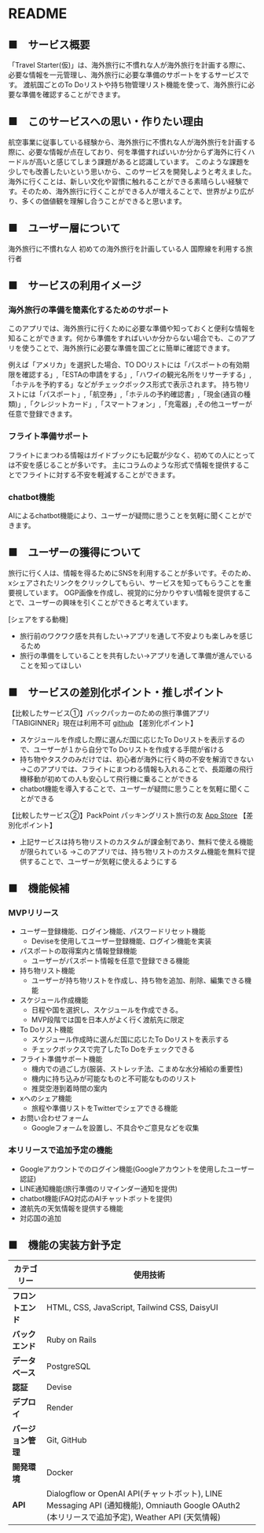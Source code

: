 # README

## ■　サービス概要
「Travel Starter(仮)」は、海外旅行に不慣れな人が海外旅行を計画する際に、必要な情報を一元管理し、海外旅行に必要な準備のサポートをするサービスです。
渡航国ごとのTo Doリストや持ち物管理リスト機能を使って、海外旅行に必要な準備を確認することができます。

## ■　このサービスへの思い・作りたい理由
航空事業に従事している経験から、海外旅行に不慣れな人が海外旅行を計画する際に、必要な情報が点在しており、何を準備すればいいか分からず海外に行くハードルが高いと感じてしまう課題があると認識しています。
このような課題を少しでも改善したいという思いから、このサービスを開発しようと考えました。
海外に行くことは、新しい文化や習慣に触れることができる素晴らしい経験です。そのため、海外旅行に行くことができる人が増えることで、世界がより広がり、多くの価値観を理解し合うことができると思います。

## ■　ユーザー層について
海外旅行に不慣れな人
初めての海外旅行を計画している人
国際線を利用する旅行者

## ■　サービスの利用イメージ
### 海外旅行の準備を簡素化するためのサポート
このアプリでは、海外旅行に行くために必要な準備や知っておくと便利な情報を知ることができます。何から準備をすればいいか分からない場合でも、このアプリを使うことで、海外旅行に必要な準備を国ごとに簡単に確認できます。

例えば「アメリカ」を選択した場合、TO DOリストには「パスポートの有効期限を確認する」,「ESTAの申請をする」,「ハワイの観光名所をリサーチする」,「ホテルを予約する」などがチェックボックス形式で表示されます。
持ち物リストには「パスポート」,「航空券」,「ホテルの予約確認書」,「現金(通貨の種類)」,「クレジットカード」,「スマートフォン」,「充電器」,その他ユーザーが任意で登録できます。

### フライト準備サポート
フライトにまつわる情報はガイドブックにも記載が少なく、初めての人にとっては不安を感じることが多いです。
主にコラムのような形式で情報を提供することでフライトに対する不安を軽減することができます。

### chatbot機能
AIによるchatbot機能により、ユーザーが疑問に思うことを気軽に聞くことができます。

## ■　ユーザーの獲得について
旅行に行く人は、情報を得るためにSNSを利用することが多いです。そのため、xシェアされたリンクをクリックしてもらい、サービスを知ってもらうことを重要視しています。
OGP画像を作成し、視覚的に分かりやすい情報を提供することで、ユーザーの興味を引くことができると考えています。

[シェアをする動機]
 - 旅行前のワクワク感を共有したい→アプリを通して不安よりも楽しみを感じるため
 - 旅行の準備をしていることを共有したい→アプリを通して準備が進んでいることを知ってほしい


## ■　サービスの差別化ポイント・推しポイント
【比較したサービス①】バックパッカーのための旅行準備アプリ「TABIGINNER」現在は利用不可
[github](https://github.com/Moeno-Takahashi/TABIGINNER?tab=readme-ov-file)
【差別化ポイント】
- スケジュールを作成した際に選んだ国に応じたTo Doリストを表示するので、ユーザーが１から自分でTo Doリストを作成する手間が省ける
- 持ち物やタスクのみだけでは、初心者が海外に行く時の不安を解消できない
  →このアプリでは、フライトにまつわる情報も入れることで、長距離の飛行機移動が初めての人も安心して飛行機に乗ることができる
- chatbot機能を導入することで、ユーザーが疑問に思うことを気軽に聞くことができる

【比較したサービス②】PackPoint パッキングリスト旅行の友
[App Store](https://apps.apple.com/jp/app/packpoint-%E3%83%91%E3%83%83%E3%82%AD%E3%83%B3%E3%82%B0%E3%83%AA%E3%82%B9%E3%83%88%E6%97%85%E8%A1%8C%E3%81%AE%E5%8F%8B/id896337401?see-all=reviews)
【差別化ポイント】
- 上記サービスは持ち物リストのカスタムが課金制であり、無料で使える機能が限られている
  →このアプリでは、持ち物リストのカスタム機能を無料で提供することで、ユーザーが気軽に使えるようにする




## ■　機能候補
### MVPリリース
- ユーザー登録機能、ログイン機能、パスワードリセット機能
  - Deviseを使用してユーザー登録機能、ログイン機能を実装
- パスポートの取得案内と情報登録機能
  - ユーザーがパスポート情報を任意で登録できる機能
- 持ち物リスト機能
  - ユーザーが持ち物リストを作成し、持ち物を追加、削除、編集できる機能
- スケジュール作成機能
  - 日程や国を選択し、スケジュールを作成できる。
  - MVP段階では国を日本人がよく行く渡航先に限定
- To Doリスト機能
  - スケジュール作成時に選んだ国に応じたTo Doリストを表示する
  - チェックボックスで完了したTo Doをチェックできる
- フライト準備サポート機能
  - 機内での過ごし方(服装、ストレッチ法、こまめな水分補給の重要性)
  - 機内に持ち込みが可能なものと不可能なもののリスト
  - 推奨空港到着時間の案内
- xへのシェア機能
  - 旅程や準備リストをTwitterでシェアできる機能
- お問い合わせフォーム
  - Googleフォームを設置し、不具合やご意見などを収集


### 本リリースで追加予定の機能
- Googleアカウントでのログイン機能(Googleアカウントを使用したユーザー認証)
- LINE通知機能(旅行準備のリマインダー通知を提供)
- chatbot機能(FAQ対応のAIチャットボットを提供)
- 渡航先の天気情報を提供する機能
- 対応国の追加


## ■　機能の実装方針予定
| カテゴリー        | 使用技術                                                                 |
|-------------------|--------------------------------------------------------------------------|
| **フロントエンド**| HTML, CSS, JavaScript, Tailwind CSS, DaisyUI                             |
| **バックエンド**  | Ruby on Rails                                                            |
| **データベース**  | PostgreSQL                                                              |
| **認証**          | Devise                                                                   |
| **デプロイ**      | Render                                                                  |
| **バージョン管理**| Git, GitHub                                                             |
| **開発環境**      | Docker                                                                  |
| **API**           | Dialogflow or OpenAI API(チャットボット), LINE Messaging API (通知機能), Omniauth Google OAuth2 (本リリースで追加予定), Weather API (天気情報) |
